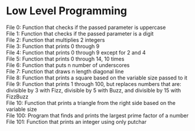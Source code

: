<h1>Low Level Programming</h1>
File 0: Function that checks if the passed parameter is uppercase<br>
File 1: Function that checks if the passed parameter is a digit<br>
File 2: Function that multiplies 2 integers<br>
File 3: Function that prints 0 through 9<br>
File 4: Function that prints 0 through 9 except for 2 and 4<br>
File 5: Function that prints 0 through 14, 10 times<br>
File 6: Function that puts n number of underscores<br>
File 7: Function that draws n length diagonal line<br>
File 8: Function that prints a square based on the variable size passed to it<br>
File 9: Function that prints 1 through 100, but replaces numbers that are: divisible by 3 with Fizz, divisible by 5 with Buzz, and divisible by 15 with FizzBuzz<br>
File 10: Function that prints a triangle from the right side based on the variable size<br>
File 100: Program that finds and prints the largest prime factor of a number<br>
File 101: Function that prints an integer using only putchar
